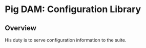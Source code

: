 # Pig DAM: Configuration Library

## Overview

His duty is to serve configuration information to the suite. 


